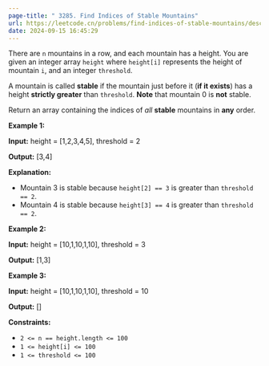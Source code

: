 ```yaml
---
page-title: " 3285. Find Indices of Stable Mountains"
url: https://leetcode.cn/problems/find-indices-of-stable-mountains/description/
date: 2024-09-15 16:45:29
---
```

There are `n` mountains in a row, and each mountain has a height. You are given an integer array `height` where `height[i]` represents the height of mountain `i`, and an integer `threshold`.

A mountain is called **stable** if the mountain just before it (**if it exists**) has a height **strictly greater** than `threshold`. **Note** that mountain 0 is **not** stable.

Return an array containing the indices of *all* **stable** mountains in **any** order.

**Example 1:**

**Input:** height = \[1,2,3,4,5\], threshold = 2

**Output:** \[3,4\]

**Explanation:**

-   Mountain 3 is stable because `height[2] == 3` is greater than `threshold == 2`.
-   Mountain 4 is stable because `height[3] == 4` is greater than `threshold == 2`.

**Example 2:**

**Input:** height = \[10,1,10,1,10\], threshold = 3

**Output:** \[1,3\]

**Example 3:**

**Input:** height = \[10,1,10,1,10\], threshold = 10

**Output:** \[\]

**Constraints:**

-   `2 <= n == height.length <= 100`
-   `1 <= height[i] <= 100`
-   `1 <= threshold <= 100`